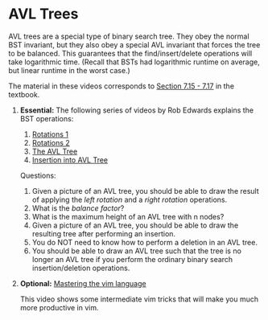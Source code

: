 # AVL Trees

AVL trees are a special type of binary search tree.
They obey the normal BST invariant,
but they also obey a special AVL invariant that forces the tree to be balanced.
This guarantees that the find/insert/delete operations will take logarithmic time.
(Recall that BSTs had logarithmic runtime on average,
but linear runtime in the worst case.)

The material in these videos corresponds to [Section 7.15 - 7.17](https://runestone.academy/runestone/books/published/pythonds/Trees/toctree.html) in the textbook.

1. **Essential:** The following series of videos by Rob Edwards explains the BST operations:
    1. [Rotations 1](https://www.youtube.com/watch?v=M0Y3kDuyUCU&list=PLpPXw4zFa0uKKhaSz87IowJnOTzh9tiBk&index=56)
    1. [Rotations 2](https://www.youtube.com/watch?v=NczBLeco6XA&list=PLpPXw4zFa0uKKhaSz87IowJnOTzh9tiBk&index=57)
    1. [The AVL Tree](https://www.youtube.com/watch?v=-9sHvAnLN_w&list=PLpPXw4zFa0uKKhaSz87IowJnOTzh9tiBk&index=59)
    1. [Insertion into AVL Tree](https://www.youtube.com/watch?v=7m94k2Qhg68&list=PLpPXw4zFa0uKKhaSz87IowJnOTzh9tiBk&index=65)

    Questions:
    1. Given a picture of an AVL tree, you should be able to draw the result of applying the *left rotation* and a *right rotation* operations.
    1. What is the *balance factor*?
    1. What is the maximum height of an AVL tree with n nodes?
    1. Given a picture of an AVL tree, you should be able to draw the resulting tree after performing an insertion.
    1. You do NOT need to know how to perform a deletion in an AVL tree.  
    1. You should be able to draw an AVL tree such that the tree is no longer an AVL tree if you perform the ordinary binary search insertion/deletion operations.

1. **Optional:** [Mastering the vim language](https://www.youtube.com/watch?v=wlR5gYd6um0)

    This video shows some intermediate vim tricks that will make you much more productive in vim. 

<!--
Deletion notes: https://www.codesdope.com/course/data-structures-avl-trees/
-->


